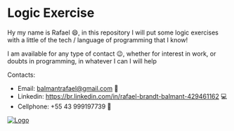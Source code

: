 
# Logic Exercise  

Hy my name is Rafael :smile:, in this repository I will put some logic exercises with a little of the tech / language of programming that I know!

I am available for any type of contact :wink:, whether for interest in work, or doubts in programming, in whatever I can I will help

Contacts:
* Email: balmantrafael@gmail.com :incoming_envelope:
* Linkedin: https://br.linkedin.com/in/rafael-brandt-balmant-429461162 :computer:
* Cellphone: +55 43 999197739 :iphone:

<a href="https://www.codewars.com/users/b4tut4/">
   <img src="https://www.codewars.com/users/b4tut4/badges/large" alt="Logo" />
</a>
